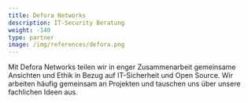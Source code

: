 ```yaml
---
title: Defora Networks
description: IT-Security Beratung
weight: -140
type: partner
image: /img/references/defora.png
---
```


Mit Defora Networks teilen wir in enger Zusammenarbeit gemeinsame Ansichten und Ethik in Bezug auf IT-Sicherheit und Open Source. Wir arbeiten häufig gemeinsam an Projekten und tauschen uns über unsere fachlichen Ideen aus.
